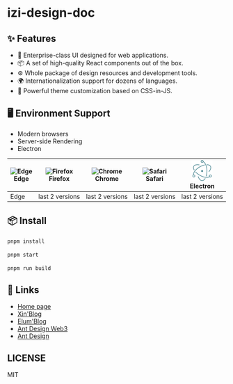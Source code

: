 # izi-design-doc

## ✨ Features
* 🌈 Enterprise-class UI designed for web applications.
* 📦 A set of high-quality React components out of the box.
* ⚙️ Whole package of design resources and development tools.
* 🌍 Internationalization support for dozens of languages.
* 🎨 Powerful theme customization based on CSS-in-JS.

## 🖥 Environment Support
* Modern browsers
* Server-side Rendering
* Electron 

| ![Edge](https://raw.githubusercontent.com/alrra/browser-logos/master/src/edge/edge_48x48.png) <br> Edge | ![Firefox](https://raw.githubusercontent.com/alrra/browser-logos/master/src/firefox/firefox_48x48.png) <br> Firefox | ![Chrome](https://raw.githubusercontent.com/alrra/browser-logos/master/src/chrome/chrome_48x48.png) <br> Chrome | ![Safari](https://raw.githubusercontent.com/alrra/browser-logos/master/src/safari/safari_48x48.png) <br> Safari | ![Electron](https://raw.githubusercontent.com/alrra/browser-logos/master/src/electron/electron_48x48.png) <br> Electron |
|---|---|---|---|---|
| Edge | last 2 versions | last 2 versions | last 2 versions | last 2 versions |

## 📦 Install

```bash
pnpm install
```
```bash
pnpm start
```
```bash
pnpm run build
```

## 🔗 Links
* [Home page](https://xin-fas.github.io/izi-design-doc/)
* [Xin'Blog](https://xin-fas.github.io)
* [Elum'Blog](https://blog.kinoteika.com)
* [Ant Design Web3](https://web3.ant.design/)
* [Ant Design](https://ant-design.antgroup.com/index-cn)

## LICENSE

MIT
